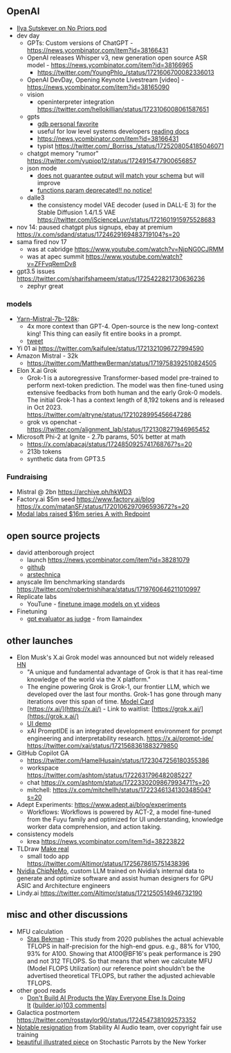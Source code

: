 ## OpenAI
- [Ilya Sutskever on No Priors pod](https://www.youtube.com/watch?v=Ft0gTO2K85A)
- dev day
	- GPTs: Custom versions of ChatGPT - https://news.ycombinator.com/item?id=38166431
	- OpenAI releases Whisper v3, new generation open source ASR model - https://news.ycombinator.com/item?id=38166965
		- https://twitter.com/YoungPhlo_/status/1721606700082336013
	- OpenAI DevDay, Opening Keynote Livestream [video] - https://news.ycombinator.com/item?id=38165090
	- vision
		- openinterpreter integration https://twitter.com/hellokillian/status/1723106008061587651
	- gpts
		- [gdb personal favorite](https://twitter.com/gdb/status/1721638249414947235)
		- useful for low level systems developers [reading docs](https://news.ycombinator.com/item?id=38192094)
		- https://news.ycombinator.com/item?id=38166431
		- typist https://twitter.com/_Borriss_/status/1725208054185046071
	- chatgpt memory "rumor" https://twitter.com/yupiop12/status/1724915477900656857
	- json mode
		- [does not guarantee output will match your schema](https://community.openai.com/t/json-mode-vs-function-calling/476994/6) but will improve
		- [functions param deprecated!! no notice!](https://x.com/Tangpin78255362/status/1722049314103705650?s=20)
	- dalle3
		- the consistency model VAE decoder (used in DALL-E 3) for the Stable Diffusion 1.4/1.5 VAE https://twitter.com/iScienceLuvr/status/1721601915975528683
- nov 14: paused chatgpt plus signups, ebay at premium https://x.com/sdand/status/1724629169483719104?s=20
- sama fired nov 17
	- was at cabridge https://www.youtube.com/watch?v=NjpNG0CJRMM
	- was at apec summit https://www.youtube.com/watch?v=ZFFvqRemDv8
- gpt3.5 issues https://twitter.com/sharifshameem/status/1725422821730636236
	- zephyr great

### models

- [Yarn-Mistral-7b-128k](https://x.com/mattshumer_/status/1720115354884514042?s=20): 
	- 4x more context than GPT-4. Open-source is the new long-context king! This thing can easily fit entire books in a prompt.
	- [tweet](https://x.com/theemozilla/status/1720107186850877662?s=20)
- Yi 01 ai https://twitter.com/kaifulee/status/1721321096727994590
- Amazon Mistral - 32k
	- https://twitter.com/MatthewBerman/status/1719758392510824505
- Elon X.ai Grok
	- Grok-1 is a autoregressive Transformer-based model pre-trained to perform next-token prediction. The model was then fine-tuned using extensive feedbacks from both human and the early Grok-0 models. The initial Grok-1 has a context length of 8,192 tokens and is released in Oct 2023. https://twitter.com/altryne/status/1721028995456647286
	- grok vs openchat - https://twitter.com/alignment_lab/status/1721308271946965452
- Microsoft Phi-2 at Ignite - 2.7b params, 50% better at math
	- https://x.com/abacaj/status/1724850925741768767?s=20
	- 213b tokens
	- synthetic data from GPT3.5


### Fundraising

- Mistral @ 2bn https://archive.ph/hkWD3
- Factory.ai $5m seed https://www.factory.ai/blog https://x.com/matanSF/status/1720106297096593672?s=20
- [Modal labs raised $16m series A with Redpoint](https://twitter.com/modal_labs/status/1711748224610943163?s=12&t=90xQ8sGy63D2OtiaoGJuww)


## open source projects

- david attenborough project
	- launch https://news.ycombinator.com/item?id=38281079 
	- [github](https://github.com/cbh123/narrator)
	- [arstechnica](https://news.ycombinator.com/item?id=38302319)
- anyscale llm benchmarking standards https://twitter.com/robertnishihara/status/1719760646211010997
- Replicate labs
	- YouTune - [finetune image models on yt videos](https://x.com/charliebholtz/status/1719847667495231700?s=20)
- Finetuning
	- [gpt evaluator as judge](https://x.com/llama_index/status/1719868813318271242?s=20) - from llamaindex

## other launches

- Elon Musk's X.ai Grok model was announced but not widely released [HN](https://news.ycombinator.com/item?id=38148396)
	- "A unique and fundamental advantage of Grok is that it has real-time knowledge of the world via the X platform."
	- The engine powering Grok is Grok-1, our frontier LLM, which we developed over the last four months. Grok-1 has gone through many iterations over this span of time. [Model Card](https://x.ai/model-card/)
	- [https://x.ai/](https://x.ai/) - Link to waitlist: [https://grok.x.ai/](https://grok.x.ai/) 
	- [UI demo](https://twitter.com/TobyPhln/status/1721053802235621734)
	- xAI PromptIDE is an integrated development environment for prompt engineering and interpretability research. https://x.ai/prompt-ide/ https://twitter.com/xai/status/1721568361883279850
- GitHub Copilot GA
	- https://twitter.com/HamelHusain/status/1723047256180355386
	- workspace https://twitter.com/ashtom/status/1722631796482085227
	- chat https://x.com/ashtom/status/1722330209867993471?s=20
	- mitchell: https://x.com/mitchellh/status/1722346134130348504?s=20
- Adept Experiments: https://www.adept.ai/blog/experiments
	- Workflows: Workflows is powered by ACT-2, a model fine-tuned from the Fuyu family and optimized for UI understanding, knowledge worker data comprehension, and action taking. 
- consistency models
	- krea https://news.ycombinator.com/item?id=38223822
- TLDraw [Make real](https://x.com/tldraw/status/1724892287304646868?s=46&t=90xQ8sGy63D2OtiaoGJuww)
	- small todo app https://twitter.com/Altimor/status/1725678615751438396
- [Nvidia ChipNeMo](https://twitter.com/DrJimFan/status/1724832446393598283), custom LLM trained on Nvidia’s internal data to generate and optimize software and assist human designers for GPU ASIC and Architecture engineers
- Lindy.ai https://twitter.com/Altimor/status/1721250514946732190

## misc and other discussions

- MFU calculation
	- [Stas Bekman](https://twitter.com/StasBekman/status/1721207940168987113) - This study from 2020 publishes the actual achievable TFLOPS in half-precision for the high-end gpus. e.g., 88% for V100, 93% for A100. Showing that A100@BF16's peak performance is 290 and not 312 TFLOPS. So that means that when we calculate MFU (Model FLOPS Utilization) our reference point shouldn't be the advertised theoretical TFLOPS, but rather the adjusted achievable TFLOPS.
- other good reads
	- [Don't Build AI Products the Way Everyone Else Is Doing It](https://www.builder.io/blog/build-ai) ([builder.io](https://news.ycombinator.com/from?site=builder.io))[103 comments](https://news.ycombinator.com/item?id=38221552)|
- Galactica postmortem https://twitter.com/rosstaylor90/status/1724547381092573352
- [Notable resignation](https://twitter.com/ednewtonrex/status/1724902327151452486) from Stability AI Audio team, over copyright fair use training
- [beautiful illustrated piece](https://www.newyorker.com/humor/sketchbook/is-my-toddler-a-stochastic-parrot) on Stochastic Parrots by the New Yorker